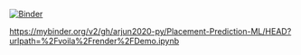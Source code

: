 [![Binder](https://mybinder.org/badge_logo.svg)](https://mybinder.org/v2/gh/arjun2020-py/Placement-Prediction-ML/HEAD?labpath=%2Fvoila%2Frender%2FDemo.ipynb)

https://mybinder.org/v2/gh/arjun2020-py/Placement-Prediction-ML/HEAD?urlpath=%2Fvoila%2Frender%2FDemo.ipynb
